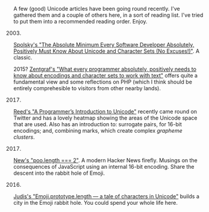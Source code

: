 [brutal]: #title "Unicode, the reading list"
[brutal]: #author "David Jones"
[brutal]: #date "2017-03-16"

A few (good) Unicode articles have been going round recently.
I've gathered them and a couple of others here,
in a sort of reading list.
I've tried to put them into a recommended reading order.
Enjoy.

2003.
[Spolsky's "The Absolute Minimum Every Software Developer
Absolutely, Positively Must Know About Unicode and Character
Sets (No Excuses!)"](https://www.joelonsoftware.com/2003/10/08/the-absolute-minimum-every-software-developer-absolutely-positively-must-know-about-unicode-and-character-sets-no-excuses/).
A classic.

2015?
[Zentgraf's "What every programmer absolutely, positively needs
to know about encodings and character sets to work with text"](http://kunststube.net/encoding/)
offers quite a fundamental view and some reflections on PHP
(which I think should be entirely comprehesible to visitors from
other nearby lands).

2017.
[Reed's "A Programmer’s Introduction to Unicode"](http://reedbeta.com/blog/programmers-intro-to-unicode/)
recently came round on Twitter and has
a lovely heatmap showing the areas of the Unicode space
that are used.
Also has an introduction to:
surrogate pairs, for 16-bit encodings; and,
combining marks, which create complex _grapheme clusters_.

2017.
[New's "poo.length === 2"](http://blog.jonnew.com/posts/poo-dot-length-equals-two). A modern Hacker News firefly.
Musings on the consequences of JavaScript using
an internal 16-bit encoding.
Share the descent into the rabbit hole of Emoji.

2016.
[Judis's "Emoji.prototype.length — a tale of characters in Unicode"](https://www.contentful.com/blog/2016/12/06/unicode-javascript-and-the-emoji-family/)
builds a city in the Emoji rabbit hole.
You could spend your whole life here.


